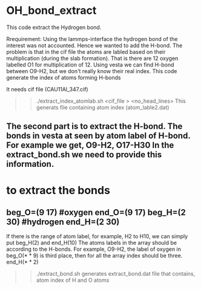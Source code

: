 # OH_bond_extract
This code extract the Hydrogen bond.

Rrequirement:  Using the lammps-interface the hydrogen bond of the interest was not accounted. Hence we wanted to add the H-bond.
The problem is that in the cif file the atoms are labled based on their multiplication (during the slab formation). That is there are 12 oxygen labelled O1 for multiplication of 12.
Using vesta we can find H-bond between O9-H2, but we don't really know their real index. 
This code generate the index of atoms forming H-bonds

It needs cif file (CAU11Al_347.cif)
>> ./extract_index_atomlab.sh  <cif_file > <no_head_lines> 
This generats file containing atom index (atom_lable2.dat) 

The second part is to extract the H-bond. 
The bonds in vesta at seen by atom label of H-bond. For example we get, O9-H2, O17-H30
In the extract_bond.sh we need to provide this information. 
---------
# to extract the bonds
beg_O=(9 17) #oxygen
end_O=(9 17)
beg_H=(2 30)  #hydrogen
end_H=(2 30)
--------
If there is the range of atom label, for example, H2 to H10, we can simply put beg_H(2) and end_H(10)
The atoms labels in the array should be according to the H-bonds. For example, O9-H2, the label of oxygen in beg_O(* * 9) is third place, then for all the array index should be three. end_H(* * 2)

>> ./extract_bond.sh
generates extract_bond.dat file that contains, atom index of H and O atoms 
